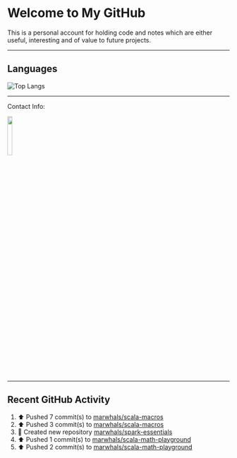 # Welcome to My GitHub

This is a personal account for holding code and notes which are either useful, interesting and of value to future projects.

---
## Languages

![Top Langs](https://github-readme-stats.vercel.app/api/top-langs/?username=marwhals&layout=compact&bg_color=282c34&text_color=ffffff&title_color=ff5733)

---
Contact Info:

<a href="https://www.linkedin.com/in/marjanmubarok/">
  <img src="https://upload.wikimedia.org/wikipedia/commons/0/01/LinkedIn_Logo.svg" width="15%">
</a>

---

## Recent GitHub Activity

<!--RECENT_ACTIVITY:start-->
1. ⬆️ Pushed 7 commit(s) to [marwhals/scala-macros](https://github.com/marwhals/scala-macros)<br>
2. ⬆️ Pushed 3 commit(s) to [marwhals/scala-macros](https://github.com/marwhals/scala-macros)<br>
3. 📔 Created new repository [marwhals/spark-essentials](https://github.com/marwhals/spark-essentials)<br>
4. ⬆️ Pushed 1 commit(s) to [marwhals/scala-math-playground](https://github.com/marwhals/scala-math-playground)<br>
5. ⬆️ Pushed 2 commit(s) to [marwhals/scala-math-playground](https://github.com/marwhals/scala-math-playground)<br>
<!--RECENT_ACTIVITY:end-->
